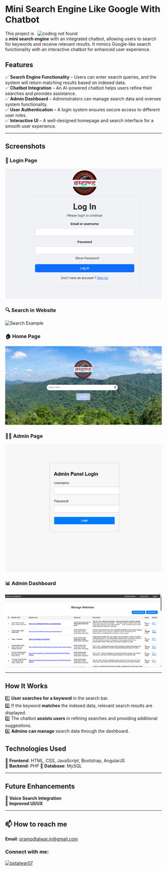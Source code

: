 # Mini Search Engine Like Google With Chatbot

<img align="right" width="400" src="https://i.pinimg.com/originals/5c/8f/08/5c8f08b5fe55e12baae6fc54e46c343a.gif" alt="coding not found">

This project is a **mini search engine** with an integrated chatbot, allowing users to search for keywords and receive relevant results. It mimics Google-like search functionality with an interactive chatbot for enhanced user experience.

## Features  
✅ **Search Engine Functionality** – Users can enter search queries, and the system will return matching results based on indexed data.  
✅ **Chatbot Integration** – An AI-powered chatbot helps users refine their searches and provides assistance.  
✅ **Admin Dashboard** – Administrators can manage search data and oversee system functionality.  
✅ **User Authentication** – A login system ensures secure access to different user roles.  
✅ **Interactive UI** – A well-designed homepage and search interface for a smooth user experience.  

---

## Screenshots  

### 🔑 Login Page  
![Login Page](https://github.com/pramod-talwar/Mini-Search-Engine-Like-Google-With-Chatbot/blob/main/login.png)  

### 🔍 Search in Website  
![Search Example](https://github.com/pramod-talwar/Mini-Search-Engine-Like-Google-With-Chatbot/blob/main/brahmand-GoogleChrome2025-03-2011-45-46-ezgif.com-repair.gif)  

### 🏠 Home Page  
![Home Page](https://github.com/pramod-talwar/Mini-Search-Engine-Like-Google-With-Chatbot/blob/main/Homepage.png)  

### 👨‍💼 Admin Page  
![Admin Page](https://github.com/pramod-talwar/Mini-Search-Engine-Like-Google-With-Chatbot/blob/main/admin.png)  

### 📊 Admin Dashboard  
![Admin Dashboard](https://github.com/pramod-talwar/Mini-Search-Engine-Like-Google-With-Chatbot/blob/main/admin_dashboard.png)  

---

## How It Works  

1️⃣ **User searches for a keyword** in the search bar.  
2️⃣ If the keyword **matches** the indexed data, relevant search results are displayed.  
3️⃣ The chatbot **assists users** in refining searches and providing additional suggestions.  
4️⃣ **Admins can manage** search data through the dashboard.  

## Technologies Used  

🔹 **Frontend**: HTML, CSS, JavaScript, Bootstrap, AngularJS  
🔹 **Backend**: PHP
🔹 **Database**: MySQL 

---

## Future Enhancements  

🚀 **Voice Search Integration**  
🚀 **Improved UI/UX**  

---

## 📫 How to reach me
**Email:** [pramodtalwar.in@gmail.com](mailto:pramodtalwar.in@gmail.com)  

### Connect with me:  
<p align="left">
    <a href="https://linkedin.com/in/pstalwar07" target="blank">
        <img align="center" src="https://raw.githubusercontent.com/rahuldkjain/github-profile-readme-generator/master/src/images/icons/Social/linked-in-alt.svg" alt="pstalwar07" height="30" width="40" />
    </a>
</p>
